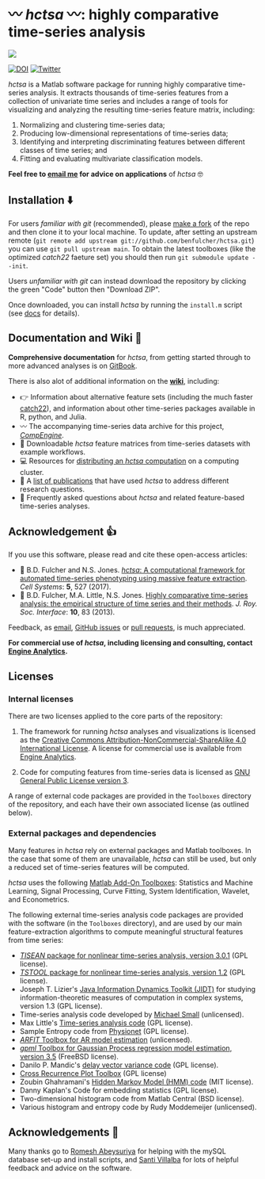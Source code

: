 # :wavy_dash: _hctsa_ :wavy_dash:: highly comparative time-series analysis

![](img/hctsa_logo_banner.png)

[![DOI](https://zenodo.org/badge/10790340.svg)](https://zenodo.org/badge/latestdoi/10790340)
[![Twitter](https://img.shields.io/twitter/url/https/twitter.com/compTimeSeries.svg?style=social&label=Follow%20%40compTimeSeries)](https://twitter.com/compTimeSeries)

_hctsa_ is a Matlab software package for running highly comparative time-series analysis.
It extracts thousands of time-series features from a collection of univariate time series and includes a range of tools for visualizing and analyzing the resulting time-series feature matrix, including:

1. Normalizing and clustering time-series data;
2. Producing low-dimensional representations of time-series data;
3. Identifying and interpreting discriminating features between different classes of time series; and
4. Fitting and evaluating multivariate classification models.

__Feel free to [email me](mailto:ben.d.fulcher@gmail.com) for advice on applications__ of _hctsa_ :nerd_face:

## Installation :arrow_down:

For users _familiar with git_ (recommended), please [make a fork](https://help.github.com/articles/fork-a-repo/) of the repo and then clone it to your local machine.
To update, after setting an upstream remote (`git remote add upstream git://github.com/benfulcher/hctsa.git`) you can use `git pull upstream main`.
To obtain the latest toolboxes (like the optimized _catch22_ faeture set) you should then run `git submodule update --init`.

Users _unfamiliar with git_ can instead download the repository by clicking the green "Code" button then "Download ZIP".

Once downloaded, you can install _hctsa_ by running the `install.m` script (see [docs](https://hctsa-users.gitbook.io/hctsa-manual) for details).

<!-- We recommend working outside of the repository so that incremental updates can be pulled from the upstream repository. -->

## Documentation and Wiki &#x1F4D6;

__Comprehensive documentation__ for _hctsa_, from getting started through to more advanced analyses is on [GitBook](https://hctsa-users.gitbook.io/hctsa-manual).

There is also alot of additional information on the [__wiki__](https://github.com/benfulcher/hctsa/wiki/), including:

- :point_right: Information about alternative feature sets (including the much faster [catch22](https://github.com/DynamicsAndNeuralSystems/catch22)), and information about other time-series packages available in R, python, and Julia.
- :wavy_dash: The accompanying time-series data archive for this project, [_CompEngine_](http://www.comp-engine.org).
- :floppy_disk: Downloadable _hctsa_ feature matrices from time-series datasets with example workflows.
- :computer: Resources for [distributing an _hctsa_ computation](https://github.com/benfulcher/distributed_hctsa) on a computing cluster.
- :closed_book: A [list of publications](https://github.com/benfulcher/hctsa/wiki/Publications-using-hctsa) that have used _hctsa_ to address different research questions.
- :information_desk_person: Frequently asked questions about _hctsa_ and related feature-based time-series analyses.

## Acknowledgement :+1:

If you use this software, please read and cite these open-access articles:

- &#x1F4D7; B.D. Fulcher and N.S. Jones. [_hctsa_: A computational framework for automated time-series phenotyping using massive feature extraction](http://www.cell.com/cell-systems/fulltext/S2405-4712\(17\)30438-6). _Cell Systems_: __5__, 527 (2017).
- &#x1F4D7; B.D. Fulcher, M.A. Little, N.S. Jones. [Highly comparative time-series analysis: the empirical structure of time series and their methods](http://rsif.royalsocietypublishing.org/content/10/83/20130048.full). _J. Roy. Soc. Interface_: __10__, 83 (2013).

Feedback, as [email](mailto:ben.d.fulcher@gmail.com), [GitHub issues](https://github.com/benfulcher/hctsa/issues) or [pull requests](https://help.github.com/articles/using-pull-requests/), is much appreciated.

__For commercial use of _hctsa_, including licensing and consulting, contact [Engine Analytics](http://www.engineanalytics.org/).__

## Licenses

### Internal licenses

There are two licenses applied to the core parts of the repository:

1. The framework for running _hctsa_ analyses and visualizations is licensed as the [Creative Commons Attribution-NonCommercial-ShareAlike 4.0 International License](http://creativecommons.org/licenses/by-nc-sa/4.0/).
A license for commercial use is available from [Engine Analytics](http://www.engineanalytics.org/).

2. Code for computing features from time-series data is licensed as [GNU General Public License version 3](http://www.gnu.org/licenses/gpl-3.0.en.html).

A range of external code packages are provided in the `Toolboxes` directory of the repository, and each have their own associated license (as outlined below).

### External packages and dependencies

Many features in _hctsa_ rely on external packages and Matlab toolboxes.
In the case that some of them are unavailable, _hctsa_ can still be used, but only a reduced set of time-series features will be computed.

_hctsa_ uses the following [Matlab Add-On Toolboxes](https://au.mathworks.com/products.html): Statistics and Machine Learning, Signal Processing, Curve Fitting, System Identification, Wavelet, and Econometrics.

The following external time-series analysis code packages are provided with the software (in the `Toolboxes` directory), and are used by our main feature-extraction algorithms to compute meaningful structural features from time series:

- [_TISEAN_ package for nonlinear time-series analysis, version 3.0.1](http://www.mpipks-dresden.mpg.de/~tisean/Tisean_3.0.1/index.html) (GPL license).
- [_TSTOOL_ package for nonlinear time-series analysis, version 1.2](http://www.dpi.physik.uni-goettingen.de/tstool/) (GPL license).
- Joseph T. Lizier's [Java Information Dynamics Toolkit (JIDT)](https://github.com/jlizier/jidt) for studying information-theoretic measures of computation in complex systems, version 1.3 (GPL license).
- Time-series analysis code developed by [Michael Small](http://staffhome.ecm.uwa.edu.au/~00027830/code.html) (unlicensed).
- Max Little's [Time-series analysis code](http://www.maxlittle.net/software/index.php) (GPL license).
- Sample Entropy code from [Physionet](https://archive.physionet.org/faq.shtml#license) (GPL license).
- [_ARFIT_ Toolbox for AR model estimation](http://climate-dynamics.org/software/#arfit) (unlicensed).
- [_gpml_ Toolbox for Gaussian Process regression model estimation, version 3.5](http://www.gaussianprocess.org/gpml/code/matlab/doc/) (FreeBSD license).
- Danilo P. Mandic's [delay vector variance code](http://www.commsp.ee.ic.ac.uk/~mandic/dvv.htm) (GPL license).
- [Cross Recurrence Plot Toolbox](http://tocsy.pik-potsdam.de/CRPtoolbox/) (GPL license)
- Zoubin Ghahramani's [Hidden Markov Model (HMM) code](http://mlg.eng.cam.ac.uk/zoubin/software.html) (MIT license).
- Danny Kaplan's Code for embedding statistics (GPL license).
- Two-dimensional histogram code from Matlab Central (BSD license).
- Various histogram and entropy code by Rudy Moddemeijer (unlicensed).

## Acknowledgements :wave:

Many thanks go to [Romesh Abeysuriya](https://github.com/RomeshA) for helping with the mySQL database set-up and install scripts, and [Santi Villalba](https://github.com/sdvillal) for lots of helpful feedback and advice on the software.
